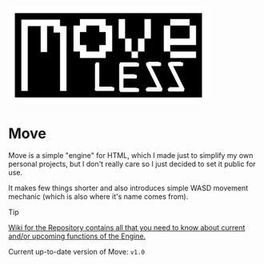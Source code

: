 <img src="https://raw.githubusercontent.com/CornSeller69/Move/refs/heads/moveless/move-logo.png" alt="move" width="400">
<h1>Move</h1>
<p>Move is a simple "engine" for HTML, which I made just to simplify my own personal projects, but I don't really care so I just decided to set it public for use.</p>
<p>It makes few things shorter and also introduces simple WASD movement mechanic (which is also where it's name comes from).</p>

>[!TIP]
> [Wiki for the Repository contains all that you need to know about current and/or upcoming functions of the Engine.](https://github.com/CornSeller69/move/wiki)

Current up-to-date version of Move: `v1.0`
